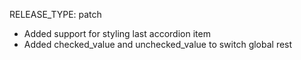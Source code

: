 RELEASE_TYPE: patch

- Added support for styling last accordion item
- Added checked_value and unchecked_value to switch global rest
